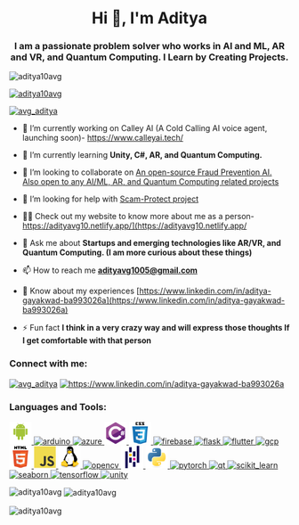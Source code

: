 <h1 align="center">Hi 👋, I'm Aditya</h1>
<h3 align="center">I am a passionate problem solver who works in AI and ML, AR and VR, and Quantum Computing. I Learn by Creating Projects.</h3>

<p align="left"> <img src="https://komarev.com/ghpvc/?username=aditya10avg&label=Profile%20views&color=0e75b6&style=flat" alt="aditya10avg" /> </p>

<p align="left"> <a href="https://github.com/ryo-ma/github-profile-trophy"><img src="https://github-profile-trophy.vercel.app/?username=aditya10avg" alt="aditya10avg" /></a> </p>

<p align="left"> <a href="https://twitter.com/avg_aditya" target="blank"><img src="https://img.shields.io/twitter/follow/avg_aditya?logo=twitter&style=for-the-badge" alt="avg_aditya" /></a> </p>

- 🔭 I’m currently working on Calley AI (A Cold Calling AI voice agent, launching soon)- https://www.calleyai.tech/

- 🌱 I’m currently learning **Unity, C#, AR, and Quantum Computing.**

- 👯 I’m looking to collaborate on [An open-source Fraud Prevention AI. Also open to any AI/ML, AR, and Quantum Computing related projects](https://github.com/aditya10avg/Scam-Protect.git)

- 🤝 I’m looking for help with [Scam-Protect project](https://github.com/aditya10avg/Scam-Protect.git)

- 👨‍💻 Check out my website to know more about me as a person- https://adityavg10.netlify.app/](https://adityavg10.netlify.app/

- 💬 Ask me about **Startups and emerging technologies like AR/VR, and Quantum Computing. (I am more curious about these things)**

- 📫 How to reach me **adityavg1005@gmail.com**

- 📄 Know about my experiences [https://www.linkedin.com/in/aditya-gayakwad-ba993026a](https://www.linkedin.com/in/aditya-gayakwad-ba993026a)

- ⚡ Fun fact **I think in a very crazy way and will express those thoughts If I get comfortable with that person**

<h3 align="left">Connect with me:</h3>
<p align="left">
<a href="https://twitter.com/avg_aditya" target="blank"><img align="center" src="https://raw.githubusercontent.com/rahuldkjain/github-profile-readme-generator/master/src/images/icons/Social/twitter.svg" alt="avg_aditya" height="30" width="40" /></a>
<a href="https://linkedin.com/in/https://www.linkedin.com/in/aditya-gayakwad-ba993026a" target="blank"><img align="center" src="https://raw.githubusercontent.com/rahuldkjain/github-profile-readme-generator/master/src/images/icons/Social/linked-in-alt.svg" alt="https://www.linkedin.com/in/aditya-gayakwad-ba993026a" height="30" width="40" /></a>
</p>

<h3 align="left">Languages and Tools:</h3>
<p align="left"> <a href="https://developer.android.com" target="_blank" rel="noreferrer"> <img src="https://raw.githubusercontent.com/devicons/devicon/master/icons/android/android-original-wordmark.svg" alt="android" width="40" height="40"/> </a> <a href="https://www.arduino.cc/" target="_blank" rel="noreferrer"> <img src="https://cdn.worldvectorlogo.com/logos/arduino-1.svg" alt="arduino" width="40" height="40"/> </a> <a href="https://azure.microsoft.com/en-in/" target="_blank" rel="noreferrer"> <img src="https://www.vectorlogo.zone/logos/microsoft_azure/microsoft_azure-icon.svg" alt="azure" width="40" height="40"/> </a> <a href="https://www.w3schools.com/cs/" target="_blank" rel="noreferrer"> <img src="https://raw.githubusercontent.com/devicons/devicon/master/icons/csharp/csharp-original.svg" alt="csharp" width="40" height="40"/> </a> <a href="https://www.w3schools.com/css/" target="_blank" rel="noreferrer"> <img src="https://raw.githubusercontent.com/devicons/devicon/master/icons/css3/css3-original-wordmark.svg" alt="css3" width="40" height="40"/> </a> <a href="https://firebase.google.com/" target="_blank" rel="noreferrer"> <img src="https://www.vectorlogo.zone/logos/firebase/firebase-icon.svg" alt="firebase" width="40" height="40"/> </a> <a href="https://flask.palletsprojects.com/" target="_blank" rel="noreferrer"> <img src="https://www.vectorlogo.zone/logos/pocoo_flask/pocoo_flask-icon.svg" alt="flask" width="40" height="40"/> </a> <a href="https://flutter.dev" target="_blank" rel="noreferrer"> <img src="https://www.vectorlogo.zone/logos/flutterio/flutterio-icon.svg" alt="flutter" width="40" height="40"/> </a> <a href="https://cloud.google.com" target="_blank" rel="noreferrer"> <img src="https://www.vectorlogo.zone/logos/google_cloud/google_cloud-icon.svg" alt="gcp" width="40" height="40"/> </a> <a href="https://www.w3.org/html/" target="_blank" rel="noreferrer"> <img src="https://raw.githubusercontent.com/devicons/devicon/master/icons/html5/html5-original-wordmark.svg" alt="html5" width="40" height="40"/> </a> <a href="https://developer.mozilla.org/en-US/docs/Web/JavaScript" target="_blank" rel="noreferrer"> <img src="https://raw.githubusercontent.com/devicons/devicon/master/icons/javascript/javascript-original.svg" alt="javascript" width="40" height="40"/> </a> <a href="https://www.linux.org/" target="_blank" rel="noreferrer"> <img src="https://raw.githubusercontent.com/devicons/devicon/master/icons/linux/linux-original.svg" alt="linux" width="40" height="40"/> </a> <a href="https://opencv.org/" target="_blank" rel="noreferrer"> <img src="https://www.vectorlogo.zone/logos/opencv/opencv-icon.svg" alt="opencv" width="40" height="40"/> </a> <a href="https://pandas.pydata.org/" target="_blank" rel="noreferrer"> <img src="https://raw.githubusercontent.com/devicons/devicon/2ae2a900d2f041da66e950e4d48052658d850630/icons/pandas/pandas-original.svg" alt="pandas" width="40" height="40"/> </a> <a href="https://www.python.org" target="_blank" rel="noreferrer"> <img src="https://raw.githubusercontent.com/devicons/devicon/master/icons/python/python-original.svg" alt="python" width="40" height="40"/> </a> <a href="https://pytorch.org/" target="_blank" rel="noreferrer"> <img src="https://www.vectorlogo.zone/logos/pytorch/pytorch-icon.svg" alt="pytorch" width="40" height="40"/> </a> <a href="https://www.qt.io/" target="_blank" rel="noreferrer"> <img src="https://upload.wikimedia.org/wikipedia/commons/0/0b/Qt_logo_2016.svg" alt="qt" width="40" height="40"/> </a> <a href="https://scikit-learn.org/" target="_blank" rel="noreferrer"> <img src="https://upload.wikimedia.org/wikipedia/commons/0/05/Scikit_learn_logo_small.svg" alt="scikit_learn" width="40" height="40"/> </a> <a href="https://seaborn.pydata.org/" target="_blank" rel="noreferrer"> <img src="https://seaborn.pydata.org/_images/logo-mark-lightbg.svg" alt="seaborn" width="40" height="40"/> </a> <a href="https://www.tensorflow.org" target="_blank" rel="noreferrer"> <img src="https://www.vectorlogo.zone/logos/tensorflow/tensorflow-icon.svg" alt="tensorflow" width="40" height="40"/> </a> <a href="https://unity.com/" target="_blank" rel="noreferrer"> <img src="https://www.vectorlogo.zone/logos/unity3d/unity3d-icon.svg" alt="unity" width="40" height="40"/> </a> </p>

<p><img align="left" src="https://github-readme-stats.vercel.app/api/top-langs?username=aditya10avg&show_icons=true&locale=en&layout=compact" alt="aditya10avg" /></p>

<p>&nbsp;<img align="center" src="https://github-readme-stats.vercel.app/api?username=aditya10avg&show_icons=true&locale=en" alt="aditya10avg" /></p>

<p><img align="center" src="https://github-readme-streak-stats.herokuapp.com/?user=aditya10avg&" alt="aditya10avg" /></p>
